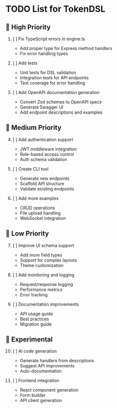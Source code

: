 # TODO List for TokenDSL

## 🚀 High Priority
1. [ ] Fix TypeScript errors in engine.ts
   - Add proper type for Express method handlers
   - Fix error handling types

2. [ ] Add tests
   - Unit tests for DSL validation
   - Integration tests for API endpoints
   - Test coverage for error handling

3. [ ] Add OpenAPI documentation generation
   - Convert Zod schemas to OpenAPI specs
   - Generate Swagger UI
   - Add endpoint descriptions and examples

## 🔧 Medium Priority
4. [ ] Add authentication support
   - JWT middleware integration
   - Role-based access control
   - Auth schema validation

5. [ ] Create CLI tool
   - Generate new endpoints
   - Scaffold API structure
   - Validate existing endpoints

6. [ ] Add more examples
   - CRUD operations
   - File upload handling
   - WebSocket integration

## 🎨 Low Priority
7. [ ] Improve UI schema support
   - Add more field types
   - Support for complex layouts
   - Theme customization

8. [ ] Add monitoring and logging
   - Request/response logging
   - Performance metrics
   - Error tracking

9. [ ] Documentation improvements
   - API usage guide
   - Best practices
   - Migration guide

## 🔬 Experimental
10. [ ] AI code generation
    - Generate handlers from descriptions
    - Suggest API improvements
    - Auto-documentation

11. [ ] Frontend integration
    - React component generation
    - Form builder
    - API client generation 